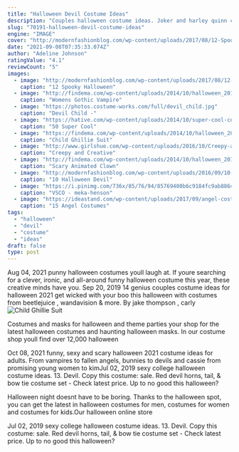 ```yaml
---
title: "Halloween Devil Costume Ideas"
description: "Couples halloween costume ideas. Joker and harley quinn couples costume.  Deviled! a devil costume and this egg are sure to give you one of the punniest costumes at the party. Just don't"
slug: "70191-halloween-devil-costume-ideas"
engine: "IMAGE"
cover: "http://modernfashionblog.com/wp-content/uploads/2017/08/12-Spooky-Halloween-Devil-Makeup-Ideas-For-Girls-Women-2017-4.jpg"
date: "2021-09-08T07:35:33.074Z"
author: "Adeline Johnson"
ratingValue: "4.1"
reviewCount: "5"
images:
  - image: "http://modernfashionblog.com/wp-content/uploads/2017/08/12-Spooky-Halloween-Devil-Makeup-Ideas-For-Girls-Women-2017-4.jpg"
    caption: "12 Spooky Halloween"
  - image: "http://findema.com/wp-content/uploads/2014/10/halloween_20142478.jpg"
    caption: "Womens Gothic Vampire"
  - image: "https://photos.costume-works.com/full/devil_child.jpg"
    caption: "Devil Child -"
  - image: "https://hative.com/wp-content/uploads/2014/10/super-cool-costume-ideas/11-scarecrow-costume.jpg"
    caption: "50 Super Cool"
  - image: "https://findema.com/wp-content/uploads/2014/10/halloween_201410438.jpg"
    caption: "Child Ghillie Suit"
  - image: "http://www.girlshue.com/wp-content/uploads/2016/10/Creepy-and-Creative-Halloween-Makeup-Ideas-2016-4.jpg"
    caption: "Creepy and Creative"
  - image: "http://findema.com/wp-content/uploads/2014/10/halloween_201410454.jpg"
    caption: "Scary Animated Clown"
  - image: "http://modernfashionblog.com/wp-content/uploads/2016/09/10-Halloween-Devil-Makeup-Ideas-For-Girls-Women-2016-11.jpg"
    caption: "10 Halloween Devil"
  - image: "https://i.pinimg.com/736x/85/76/94/85769400b6c9184fc9ab88648519e31e.jpg"
    caption: "VSCO - meka-henson"
  - image: "https://ideastand.com/wp-content/uploads/2017/09/angel-costume-diy/5-angel-costume-diy-ideas-tutorials.jpg"
    caption: "15 Angel Costumes"
tags:
  - "halloween"
  - "devil"
  - "costume"
  - "ideas"
draft: false
type: post
---
```


Aug 04, 2021 punny halloween costumes youll laugh at. If youre searching for a clever, ironic, and all-around funny halloween costume this year, these creative minds have you. Sep 20, 2019 14 genius couples costume ideas for halloween 2021 get wicked with your boo this halloween with costumes from beetlejuice , wandavision & more. By jake thompson , carly
![Child Ghillie Suit](https://findema.com/wp-content/uploads/2014/10/halloween_201410438.jpg "Child Ghillie Suit")

Costumes and masks for halloween and theme parties your shop for the latest halloween costumes and haunting halloween masks. In our costume shop youll find over 12,000 halloween
<!--inArticleAds-->

<!--galleryOne-->

Oct 08, 2021 funny, sexy and scary halloween 2021 costume ideas for adults. From vampires to fallen angels, bunnies to devils and cassie from promising young women to kimJul 02, 2019 sexy college halloween costume ideas. 13. Devil. Copy this costume: sale. Red devil horns, tail, & bow tie costume set - Check latest price. Up to no good this halloween?
<!--inArticleAds-->

<!--galleryTwo-->

Halloween night doesnt have to be boring. Thanks to the halloween spot, you can get the latest in halloween costumes for men, costumes for women and costumes for kids.Our halloween online store
<!--galleryThree-->

Jul 02, 2019 sexy college halloween costume ideas. 13. Devil. Copy this costume: sale. Red devil horns, tail, & bow tie costume set - Check latest price. Up to no good this halloween?